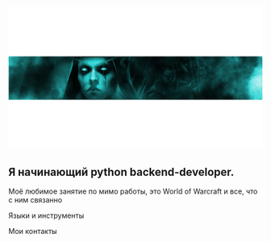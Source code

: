 ![Header](https://github.com/acolyte-py/acolyte-py/blob/main/assets/warcraft-v1.png?raw=true)

## Я начинающий python backend-developer. 
Моё любимое занятие по мимо работы, это World of Warcraft и все, что с ним связанно

Языки и инструменты

Мои контакты
